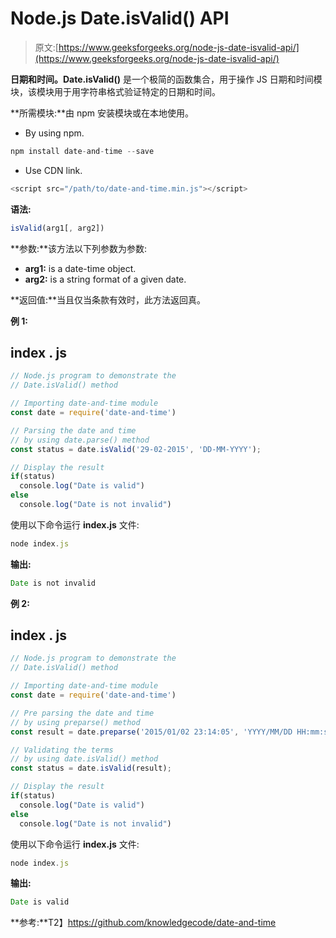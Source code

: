 # Node.js Date.isValid() API

> 原文:[https://www.geeksforgeeks.org/node-js-date-isvalid-api/](https://www.geeksforgeeks.org/node-js-date-isvalid-api/)

**日期和时间。Date.isValid()** 是一个极简的函数集合，用于操作 JS 日期和时间模块，该模块用于用字符串格式验证特定的日期和时间。

**所需模块:**由 npm 安装模块或在本地使用。

*   By using npm.

```js
npm install date-and-time --save
```

*   Use CDN link.

```js
<script src="/path/to/date-and-time.min.js"></script>
```

**语法:**

```js
isValid(arg1[, arg2])
```

**参数:**该方法以下列参数为参数:

*   **arg1:** is a date-time object.
*   **arg2:** is a string format of a given date.

**返回值:**当且仅当条款有效时，此方法返回真。

**例 1:**

## index . js

```js
// Node.js program to demonstrate the  
// Date.isValid() method

// Importing date-and-time module
const date = require('date-and-time')

// Parsing the date and time
// by using date.parse() method
const status = date.isValid('29-02-2015', 'DD-MM-YYYY');

// Display the result
if(status)
  console.log("Date is valid")
else
  console.log("Date is not invalid")
```

使用以下命令运行 **index.js** 文件:

```js
node index.js
```

**输出:**

```js
Date is not invalid
```

**例 2:**

## index . js

```js
// Node.js program to demonstrate the  
// Date.isValid() method

// Importing date-and-time module
const date = require('date-and-time')

// Pre parsing the date and time
// by using preparse() method
const result = date.preparse('2015/01/02 23:14:05', 'YYYY/MM/DD HH:mm:ss');

// Validating the terms
// by using date.isValid() method
const status = date.isValid(result);

// Display the result
if(status)
  console.log("Date is valid")
else
  console.log("Date is not invalid")
```

使用以下命令运行 **index.js** 文件:

```js
node index.js
```

**输出:**

```js
Date is valid
```

**参考:**T2】https://github.com/knowledgecode/date-and-time